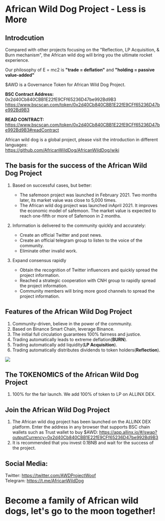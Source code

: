 # African Wild Dog Project - Less is More

## Introdcution

Compared with other projects focusing on the "Reflection, LP Acquisition, & Burn mechanism", the African wild dog will bring you the ultimate rocket experience.  

Our philosophy of E = mc2 is **"trade = deflation"** and **"holding = passive value-added"**

$AWD is a Governance Token for African Wild Dog Project.  

**BSC Contract Address:** 0x2d40Cb840CBB1E22fE9CFf65236D47be992Bd9B3 https://www.bscscan.com/token/0x2d40Cb840CBB1E22fE9CFf65236D47be992Bd9B3   

**READ CONTRACT:** https://www.bscscan.com/token/0x2d40Cb840CBB1E22fE9CFf65236D47be992Bd9B3#readContract   

African wild dog is a global project, please visit the introduction in different languages:   
https://github.com/AfricanWildDog/AfricanWildDog/wiki  

## The basis for the success of the African Wild Dog Project

1. Based on successful cases, but better:
    * The safemoon project was launched in February 2021. Two months later, its market value was close to 5,000 times.
    * The African wild dog project was launched inApril 2021. It improves the economic model of safemoon. The market value is expected to reach one-fifth or more of Safemoon in 2 months.

2. Information is delivered to the community quickly and accurately:
    * Create an official Twitter and post news.
    * Create an official telegram group to listen to the voice of the community.
    * Eliminate other invalid work. 

3. Expand consensus rapidly
    * Obtain the recognition of Twitter influencers and quickly spread the project information.
    * Reached a strategic cooperation with CNH group to rapidly spread the  project information.
    * Community members will bring more good channels to spread the  project information.  

## Features of the African Wild Dog Project

1. Community-driven, believe in the power of the community.  
2. Based on Binance Smart Chain, leverage Binance.  
3. The initial full circulation guarantees 100% fairness and justice.  
4. Trading automatically leads to extreme deflation(**BURN**).   
5. Trading automatically add liquidity(**LP Acquisition**).  
6. Trading automatically distributes dividends to token holders(**Reflection**).  

![](https://cdn.discordapp.com/attachments/815933297846779914/835075250571968532/M19872_so4uekOCCRfIvijksMFlGIMrVMBIu5XedvJMzZ6hNUE5493XUZcv2.jpg)

## The TOKENOMICS of the African Wild Dog Project

1.	100% for the fair launch. We add 100% of token to LP on ALLINX DEX.

## Join the African Wild Dog Project

1. The African wild dog project has been launched on the ALLINX DEX platform. Enter the address in any browser that supports BSC chain wallets such as Trust wallet to buy $AWD: https://app.allinx.io/#/swap?outputCurrency=0x2d40Cb840CBB1E22fE9CFf65236D47be992Bd9B3
2. It is recommended that you invest 0.1BNB and wait for the success of the project.

## Social Media:
Twitter: https://twitter.com/AWDProjectWoof  
Telegram: https://t.me/AfricanWildDog  



# Become a family of African wild dogs, let's go to the moon together!


